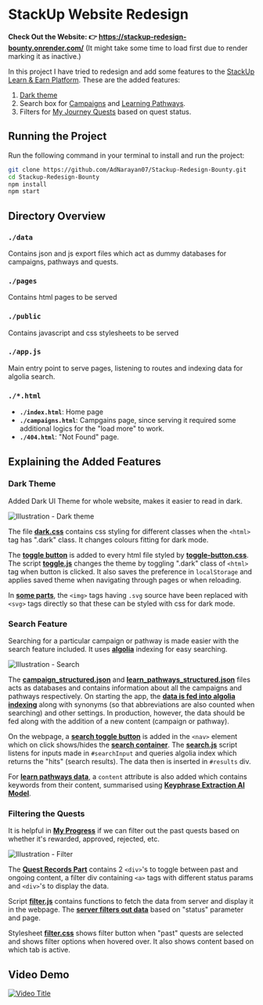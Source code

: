 # StackUp Website Redesign

**Check Out the Website: 👉 https://stackup-redesign-bounty.onrender.com/** (It might take some time to load first due to render marking it as inactive.)

In this project I have tried to redesign and add some features to the [StackUp Learn & Earn Platform](http://earn.stackup.dev/).
These are the added features:
1.  [Dark theme](https://stackup-redesign-bounty.onrender.com/)
2.  Search box for [Campaigns](https://stackup-redesign-bounty.onrender.com/campaigns) and [Learning Pathways](https://stackup-redesign-bounty.onrender.com/learn/pathways).
3.  Filters for [My Journey Quests](https://stackup-redesign-bounty.onrender.com/my/journeys/quests) based on quest status.

## Running the Project
Run the following command in your terminal to install and run the project:
```bash
git clone https://github.com/AdNarayan07/Stackup-Redesign-Bounty.git
cd Stackup-Redesign-Bounty
npm install
npm start
```

## Directory Overview

### `./data`
Contains json and js export files which act as dummy databases for campaigns, pathways and quests.


### `./pages`
Contains html pages to be served

### `./public`
Contains javascript and css stylesheets to be served

### `./app.js`
Main entry point to serve pages, listening to routes and indexing data for algolia search.

### `./*.html`
*   **`./index.html`**: Home page
*   **`./campaigns.html`**: Campgains page, since serving it required some additional logics for the "load more" to work.
*   **`./404.html`**: "Not Found" page.

## Explaining the Added Features

### Dark Theme
Added Dark UI Theme for whole website, makes it easier to read in dark.

![Illustration - Dark theme](https://svgshare.com/i/18Va.svg)

The file **[dark.css](/public/styles/dark.css)** contains css styling for different classes when the `<html>` tag has ".dark" class. It changes colours fitting for dark mode.

The **[toggle button](/index.html#L311-L327)** is added to every html file styled by **[toggle-button.css](/public/styles/toggle-button.css)**. The script **[toggle.js](public/javascript/toggle.js)** changes the theme by toggling ".dark" class of `<html>` tag when button is clicked. It also saves the preference in `localStorage` and applies saved theme when navigating through pages or when reloading.

In **[some parts](/index.html#L391-L395)**, the `<img>` tags having `.svg` source have been replaced with `<svg>` tags directly so that these can be styled with css for dark mode.

### Search Feature
Searching for a particular campaign or pathway is made easier with the search feature included. It uses **[algolia](https://www.algolia.com/)** indexing for easy searching.

![Illustration - Search](https://svgshare.com/i/18WJ.svg)

The **[campaign_structured.json](/data/campaigns_structured.json)** and **[learn_pathways_structured.json](/data/learn_pathways_structured.json)** files acts as databases and contains information about all the campaigns and pathways respectively. On starting the app, the **[data is fed into algolia indexing](/app.js#L101-L145)** along with synonyms (so that abbreviations are also counted when searching) and other settings. In production, however, the data should be fed along with the addition of a new content (campaign or pathway).

On the webpage, a **[search toggle button](/campaigns.html#L575-L586)** is added in the `<nav>` element which on click shows/hides the **[search container](/campaigns.html#L672-L688)**.
The **[search.js](/public/javascript/search.js)** script listens for inputs made in `#searchInput` and queries algolia index which returns the "hits" (search results). The data then is inserted in `#results` div.

For **[learn pathways data](/data/learn_pathways_structured.json)**, a `content` attribute is also added which contains keywords from their content, summarised using **[Keyphrase Extraction AI Model](https://huggingface.co/ml6team/keyphrase-extraction-kbir-inspec)**.

### Filtering the Quests
It is helpful in **[My Progress](https://stackup-redesign-bounty.onrender.com/my/journeys/quests)** if we can filter out the past quests based on whether it's rewarded, approved, rejected, etc.

![Illustration - Filter](https://svgshare.com/i/18Z6.svg)

The **[Quest Records Part](/pages/my/journeys/quests.html#L528-L571)** contains 2 `<div>`'s to toggle between past and ongoing content, a filter div containing `<a>` tags with different status params and `<div>`'s to display the data.

Script **[filter.js](/public/javascript/filter.js)** contains functions to fetch the data from server and display it in the webpage. The **[server filters out data](/app.js#L48-L74)** based on "status" parameter and page.

Stylesheet **[filter.css](/public/styles/filter.css)** shows filter button when "past" quests are selected and shows filter options when hovered over. It also shows content based on which tab is active.

## Video Demo
[![Video Title](https://img.youtube.com/vi/lCZO7EONduI/0.jpg)](https://www.youtube.com/watch?v=lCZO7EONduI)